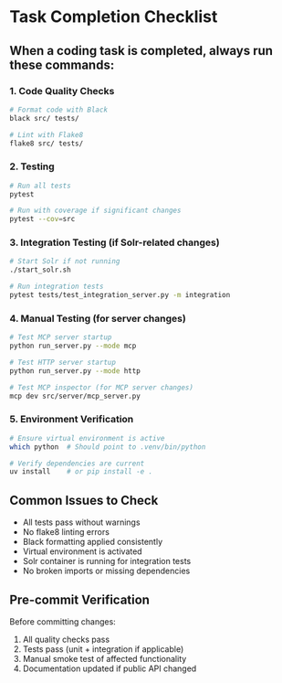 # Task Completion Checklist

## When a coding task is completed, always run these commands:

### 1. Code Quality Checks
```bash
# Format code with Black
black src/ tests/

# Lint with Flake8  
flake8 src/ tests/
```

### 2. Testing
```bash
# Run all tests
pytest

# Run with coverage if significant changes
pytest --cov=src
```

### 3. Integration Testing (if Solr-related changes)
```bash
# Start Solr if not running
./start_solr.sh

# Run integration tests
pytest tests/test_integration_server.py -m integration
```

### 4. Manual Testing (for server changes)
```bash
# Test MCP server startup
python run_server.py --mode mcp

# Test HTTP server startup  
python run_server.py --mode http

# Test MCP inspector (for MCP server changes)
mcp dev src/server/mcp_server.py
```

### 5. Environment Verification
```bash
# Ensure virtual environment is active
which python  # Should point to .venv/bin/python

# Verify dependencies are current
uv install    # or pip install -e .
```

## Common Issues to Check
- All tests pass without warnings
- No flake8 linting errors
- Black formatting applied consistently
- Virtual environment is activated
- Solr container is running for integration tests
- No broken imports or missing dependencies

## Pre-commit Verification
Before committing changes:
1. All quality checks pass
2. Tests pass (unit + integration if applicable)
3. Manual smoke test of affected functionality
4. Documentation updated if public API changed